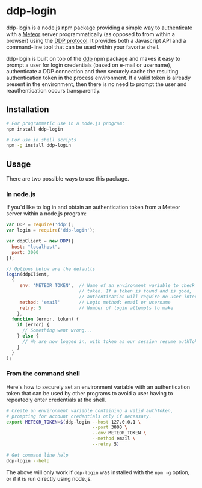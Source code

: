 ddp-login
====================================

ddp-login is a node.js npm package providing a simple way to authenticate with a [Meteor](https://www.meteor.com/) server programmatically (as opposed to from within a browser) using the [DDP protocol](https://github.com/meteor/meteor/blob/master/packages/livedata/DDP.md). It provides both a Javascript API and a command-line tool that can be used within your favorite shell.

ddp-login is built on top of the [ddp](https://www.npmjs.org/package/ddp) npm package and makes it easy to prompt a user for login credentials (based on e-mail or username), authenticate a DDP connection and then securely cache the resulting authentication token in the process environment. If a valid token is already present in the environment, then there is no need to prompt the user and reauthentication occurs transparently.

## Installation

```bash
# For programmatic use in a node.js program:
npm install ddp-login

# For use in shell scripts
npm -g install ddp-login
```

## Usage

There are two possible ways to use this package.

### In node.js

If you'd like to log in and obtain an authentication token from a Meteor server within a node.js program:

```js
var DDP = require('ddp');
var login = require('ddp-login');

var ddpClient = new DDP({
  host: "localhost",
  port: 3000
});

// Options below are the defaults
login(ddpClient,
  {
     env: 'METEOR_TOKEN',  // Name of an environment variable to check for a
                           // token. If a token is found and is good,
                           // authentication will require no user interaction.
     method: 'email'       // Login method: email or username
     retry: 5              // Number of login attempts to make
	},
  function (error, token) {
    if (error) {
      // Something went wrong...
    } else {
      // We are now logged in, with token as our session resume authToken...
    }
  }
);
```

### From the command shell

Here's how to securely set an environment variable with an authentication token that can be used by other programs to avoid a user having to repeatedly enter credentials at the shell.

```bash
# Create an environment variable containing a valid authToken,
# prompting for account credentials only if necessary.
export METEOR_TOKEN=$(ddp-login --host 127.0.0.1 \
                                --port 3000 \
                                --env METEOR_TOKEN \
                                --method email \
                                --retry 5)

# Get command line help
ddp-login --help
```
The above will only work if `ddp-login` was installed with the `npm -g` option, or if it is run directly using node.js.
